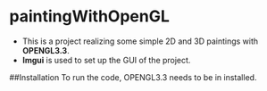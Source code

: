 # paintingWithOpenGL
- This is a project realizing some simple 2D and 3D paintings with __OPENGL3.3__.
- __Imgui__ is used to set up the GUI of the project.

##Installation
To run the code, OPENGL3.3 needs to be in installed.



